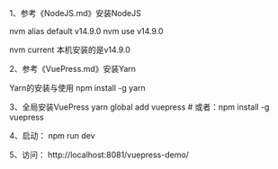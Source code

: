 1、参考《NodeJS.md》安装NodeJS

nvm alias default v14.9.0
nvm use v14.9.0

nvm current
本机安装的是v14.9.0


2、参考《VuePress.md》安装Yarn

Yarn的安装与使用
npm install -g yarn


3、全局安装VuePress
  yarn global add vuepress # 或者：npm install -g vuepress


4、启动：
npm run dev


5、访问：
http://localhost:8081/vuepress-demo/ 



